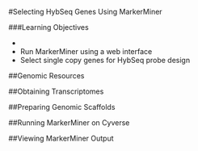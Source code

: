 #Selecting HybSeq Genes Using MarkerMiner


###Learning Objectives

* 
* Run MarkerMiner using a web interface
* Select single copy genes for HybSeq probe design

##Genomic Resources

##Obtaining Transcriptomes

##Preparing Genomic Scaffolds

##Running MarkerMiner on Cyverse

##Viewing MarkerMiner Output